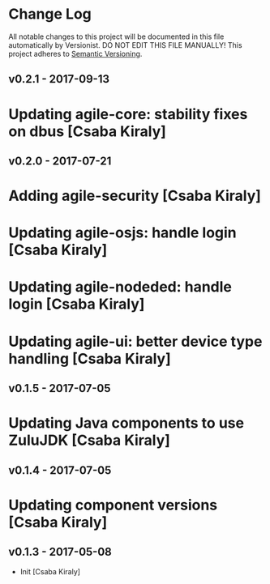<!--
# Copyright (C) 2017 Resin.io, UNI Passau, FBK.
# All rights reserved. This program and the accompanying materials
# are made available under the terms of the Eclipse Public License v1.0
# which accompanies this distribution, and is available at
# http://www.eclipse.org/legal/epl-v10.html
# 
# Contributors:
#     Resin.io, UNI Passau, FBK - initial API and implementation
-->

# Change Log

All notable changes to this project will be documented in this file
automatically by Versionist. DO NOT EDIT THIS FILE MANUALLY!
This project adheres to [Semantic Versioning](http://semver.org/).

## v0.2.1 - 2017-09-13

# Updating agile-core: stability fixes on dbus [Csaba Kiraly]

## v0.2.0 - 2017-07-21

# Adding agile-security [Csaba Kiraly]
# Updating agile-osjs: handle login [Csaba Kiraly]
# Updating agile-nodeded: handle login [Csaba Kiraly]
# Updating agile-ui: better device type handling [Csaba Kiraly]

## v0.1.5 - 2017-07-05

# Updating Java components to use ZuluJDK [Csaba Kiraly]

## v0.1.4 - 2017-07-05

# Updating component versions [Csaba Kiraly]

## v0.1.3 - 2017-05-08

* Init [Csaba Kiraly]
